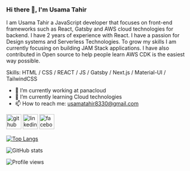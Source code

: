 ### Hi there 👋, I'm Usama Tahir


I am Usama Tahir a JavaScript developer that focuses on front-end frameworks such as React, Gatsby and AWS cloud technologies for backend. I have 2 years of experience with React. I have a passion for Design systems and Serverless Technologies. To grow my skills I am currently focusing on building JAM Stack applications. I have also contributed in Open source to help people learn AWS CDK is the easiest way possible.

Skills: HTML / CSS / REACT / JS / Gatsby / Next.js / Material-UI / TailwindCSS

- 🔭 I’m currently working at panacloud 
- 🌱 I’m currently learning Cloud technologies 
- 📫 How to reach me: usamatahir8330@gmail.com 


[<img src='https://cdn.jsdelivr.net/npm/simple-icons@3.0.1/icons/github.svg' alt='github' height='40'>](https://github.com/usaamatahir)  [<img src='https://cdn.jsdelivr.net/npm/simple-icons@3.0.1/icons/linkedin.svg' alt='linkedin' height='40'>](https://www.linkedin.com/in/usamatahir0/)  [<img src='https://cdn.jsdelivr.net/npm/simple-icons@3.0.1/icons/facebook.svg' alt='facebook' height='40'>](https://www.facebook.com/usamatahir0)  

[![Top Langs](https://github-readme-stats.vercel.app/api/top-langs/?username=usaamatahir)](https://github.com/anuraghazra/github-readme-stats)

![GitHub stats](https://github-readme-stats.vercel.app/api?username=usaamatahir&count_private=true&show_icons=true&include_all_commits=true)  

![Profile views](https://gpvc.arturio.dev/usaamatahir)  
